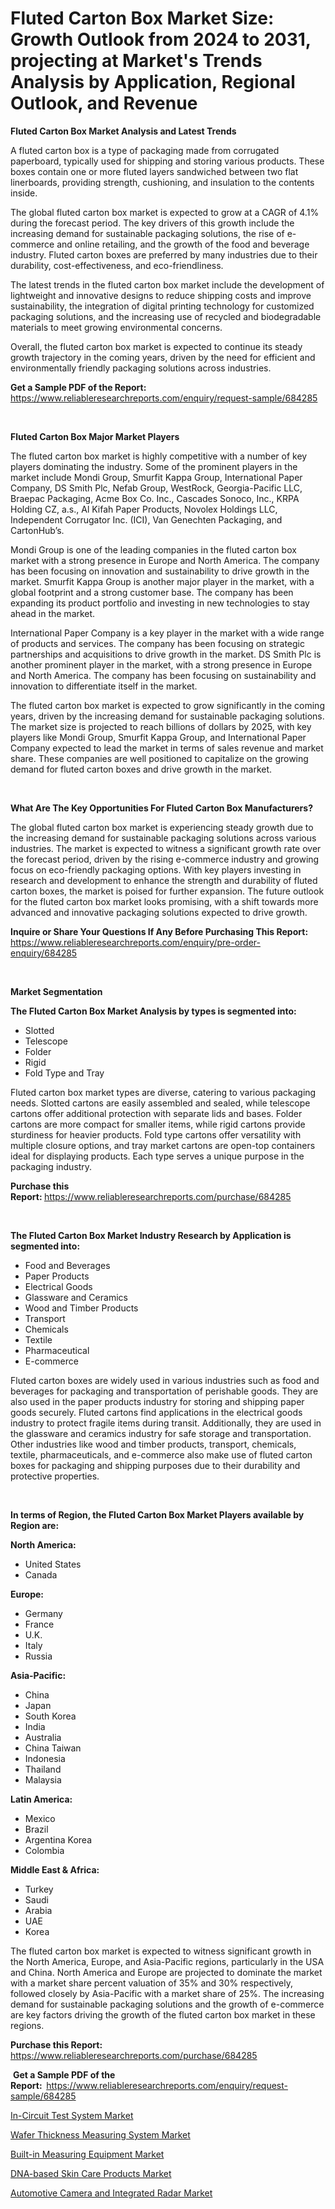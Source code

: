 <p><h1>Fluted Carton Box Market Size: Growth Outlook from 2024 to 2031, projecting at Market's Trends Analysis by Application, Regional Outlook, and Revenue</h1></p><p><strong>Fluted Carton Box Market Analysis and Latest Trends</strong></p>
<p><p>A fluted carton box is a type of packaging made from corrugated paperboard, typically used for shipping and storing various products. These boxes contain one or more fluted layers sandwiched between two flat linerboards, providing strength, cushioning, and insulation to the contents inside.</p><p>The global fluted carton box market is expected to grow at a CAGR of 4.1% during the forecast period. The key drivers of this growth include the increasing demand for sustainable packaging solutions, the rise of e-commerce and online retailing, and the growth of the food and beverage industry. Fluted carton boxes are preferred by many industries due to their durability, cost-effectiveness, and eco-friendliness.</p><p>The latest trends in the fluted carton box market include the development of lightweight and innovative designs to reduce shipping costs and improve sustainability, the integration of digital printing technology for customized packaging solutions, and the increasing use of recycled and biodegradable materials to meet growing environmental concerns.</p><p>Overall, the fluted carton box market is expected to continue its steady growth trajectory in the coming years, driven by the need for efficient and environmentally friendly packaging solutions across industries.</p></p>
<p><strong>Get a Sample PDF of the Report:&nbsp;</strong> <a href="https://www.reliableresearchreports.com/enquiry/request-sample/684285">https://www.reliableresearchreports.com/enquiry/request-sample/684285</a></p>
<p>&nbsp;</p>
<p><strong>Fluted Carton Box Major Market Players</strong></p>
<p><p>The fluted carton box market is highly competitive with a number of key players dominating the industry. Some of the prominent players in the market include Mondi Group, Smurfit Kappa Group, International Paper Company, DS Smith Plc, Nefab Group, WestRock, Georgia-Pacific LLC, Braepac Packaging, Acme Box Co. Inc., Cascades Sonoco, Inc., KRPA Holding CZ, a.s., Al Kifah Paper Products, Novolex Holdings LLC, Independent Corrugator Inc. (ICI), Van Genechten Packaging, and CartonHub’s.</p><p>Mondi Group is one of the leading companies in the fluted carton box market with a strong presence in Europe and North America. The company has been focusing on innovation and sustainability to drive growth in the market. Smurfit Kappa Group is another major player in the market, with a global footprint and a strong customer base. The company has been expanding its product portfolio and investing in new technologies to stay ahead in the market.</p><p>International Paper Company is a key player in the market with a wide range of products and services. The company has been focusing on strategic partnerships and acquisitions to drive growth in the market. DS Smith Plc is another prominent player in the market, with a strong presence in Europe and North America. The company has been focusing on sustainability and innovation to differentiate itself in the market.</p><p>The fluted carton box market is expected to grow significantly in the coming years, driven by the increasing demand for sustainable packaging solutions. The market size is projected to reach billions of dollars by 2025, with key players like Mondi Group, Smurfit Kappa Group, and International Paper Company expected to lead the market in terms of sales revenue and market share. These companies are well positioned to capitalize on the growing demand for fluted carton boxes and drive growth in the market.</p></p>
<p>&nbsp;</p>
<p><strong>What Are The Key Opportunities For Fluted Carton Box Manufacturers?</strong></p>
<p><p>The global fluted carton box market is experiencing steady growth due to the increasing demand for sustainable packaging solutions across various industries. The market is expected to witness a significant growth rate over the forecast period, driven by the rising e-commerce industry and growing focus on eco-friendly packaging options. With key players investing in research and development to enhance the strength and durability of fluted carton boxes, the market is poised for further expansion. The future outlook for the fluted carton box market looks promising, with a shift towards more advanced and innovative packaging solutions expected to drive growth.</p></p>
<p><strong>Inquire or Share Your Questions If Any Before Purchasing This Report:</strong> <a href="https://www.reliableresearchreports.com/enquiry/pre-order-enquiry/684285">https://www.reliableresearchreports.com/enquiry/pre-order-enquiry/684285</a></p>
<p>&nbsp;</p>
<p><strong>Market Segmentation</strong></p>
<p><strong>The Fluted Carton Box Market Analysis by types is segmented into:</strong></p>
<p><ul><li>Slotted</li><li>Telescope</li><li>Folder</li><li>Rigid</li><li>Fold Type and Tray</li></ul></p>
<p><p>Fluted carton box market types are diverse, catering to various packaging needs. Slotted cartons are easily assembled and sealed, while telescope cartons offer additional protection with separate lids and bases. Folder cartons are more compact for smaller items, while rigid cartons provide sturdiness for heavier products. Fold type cartons offer versatility with multiple closure options, and tray market cartons are open-top containers ideal for displaying products. Each type serves a unique purpose in the packaging industry.</p></p>
<p><strong>Purchase this Report:&nbsp;</strong><a href="https://www.reliableresearchreports.com/purchase/684285">https://www.reliableresearchreports.com/purchase/684285</a></p>
<p>&nbsp;</p>
<p><strong>The Fluted Carton Box Market Industry Research by Application is segmented into:</strong></p>
<p><ul><li>Food and Beverages</li><li>Paper Products</li><li>Electrical Goods</li><li>Glassware and Ceramics</li><li>Wood and Timber Products</li><li>Transport</li><li>Chemicals</li><li>Textile</li><li>Pharmaceutical</li><li>E-commerce</li></ul></p>
<p><p>Fluted carton boxes are widely used in various industries such as food and beverages for packaging and transportation of perishable goods. They are also used in the paper products industry for storing and shipping paper goods securely. Fluted cartons find applications in the electrical goods industry to protect fragile items during transit. Additionally, they are used in the glassware and ceramics industry for safe storage and transportation. Other industries like wood and timber products, transport, chemicals, textile, pharmaceuticals, and e-commerce also make use of fluted carton boxes for packaging and shipping purposes due to their durability and protective properties.</p></p>
<p>&nbsp;</p>
<p><strong>In terms of Region, the Fluted Carton Box Market Players available by Region are:</strong></p>
<p>
    <p> <strong> North America: </strong>
        <ul>
            <li>United States</li>
            <li>Canada</li>
        </ul>
        </p> 
    <p> <strong> Europe: </strong>
        <ul>
            <li>Germany</li>
            <li>France</li>
            <li>U.K.</li>
            <li>Italy</li>
            <li>Russia</li>
        </ul>
        </p> 
    <p> <strong> Asia-Pacific: </strong>
        <ul>
            <li>China</li>
            <li>Japan</li>
            <li>South Korea</li>
            <li>India</li>
            <li>Australia</li>
            <li>China Taiwan</li>
            <li>Indonesia</li>
            <li>Thailand</li>
            <li>Malaysia</li>
        </ul>
        </p> 
    <p> <strong> Latin America: </strong>
        <ul>
            <li>Mexico</li>
            <li>Brazil</li>
            <li>Argentina Korea</li>
            <li>Colombia</li>
        </ul>
        </p> 
    <p> <strong> Middle East & Africa: </strong>
        <ul>
            <li>Turkey</li>
            <li>Saudi</li>
            <li>Arabia</li>
            <li>UAE</li>
            <li>Korea</li>
        </ul>
    </p>
    </p>
<p><p>The fluted carton box market is expected to witness significant growth in the North America, Europe, and Asia-Pacific regions, particularly in the USA and China. North America and Europe are projected to dominate the market with a market share percent valuation of 35% and 30% respectively, followed closely by Asia-Pacific with a market share of 25%. The increasing demand for sustainable packaging solutions and the growth of e-commerce are key factors driving the growth of the fluted carton box market in these regions.</p></p>
<p><strong>Purchase this Report: </strong><a href="https://www.reliableresearchreports.com/purchase/684285">https://www.reliableresearchreports.com/purchase/684285</a></p>
<p>&nbsp;<strong>Get a Sample PDF of the Report:&nbsp;&nbsp;</strong><a href="https://www.reliableresearchreports.com/enquiry/request-sample/684285">https://www.reliableresearchreports.com/enquiry/request-sample/684285</a></p>
<p><strong></strong></p>
<p><p><a href="https://bubble-tree-ea4.notion.site/In-Circuit-Test-System-Market-Size-Growing-and-Forecasted-for-period-from-2024-2031-and-provides-c-732bc70707e945d3b1c7005bdb9188ff">In-Circuit Test System Market</a></p><p><a href="https://bubble-tree-ea4.notion.site/Wafer-Thickness-Measuring-System-Market-Research-Report-Provides-Critical-Insights-that-can-help-Sha-f12a32ed0e7c4004ad4cdc87661c3fe3">Wafer Thickness Measuring System Market</a></p><p><a href="https://thundering-castanet-c65.notion.site/Built-in-Measuring-Equipment-Market-Growth-Market-Trends-COVID-19-Impact-and-Forecasts-for-period-a6c7700e50044b1a89f9a30fefca6364">Built-in Measuring Equipment Market</a></p><p><a href="https://view.publitas.com/reportprime-1/dna-based-skin-care-products-market-research-report-provides-critical-insights-that-can-help-shape-business-development-and-investment-strategies/">DNA-based Skin Care Products Market</a></p><p><a href="https://view.publitas.com/reportprime-1/automotive-camera-and-integrated-radar-market-insights-market-players-and-forecast-till-2031/">Automotive Camera and Integrated Radar Market</a></p></p>
